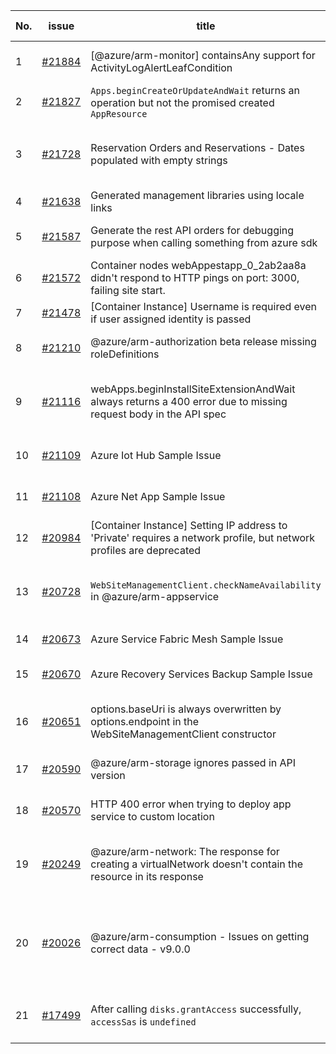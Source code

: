 | No. | issue | title | labels | assignees | bot advice | created date |
| ------ | ------ | ------ | ------ | ------ | ------ | :-----: |
|1|[#21884](https://github.com/Azure/azure-sdk-for-js/issues/21884)|[@azure/arm-monitor] containsAny support for ActivityLogAlertLeafCondition|question, customer-reported, Mgmt, Monitor - ActivityLogs|qiaozha|new comment|2022-05-16|
|2|[#21827](https://github.com/Azure/azure-sdk-for-js/issues/21827)|`Apps.beginCreateOrUpdateAndWait` returns an operation but not the promised created `AppResource`|Mgmt, ARM|qiaozha|new comment|2022-05-11|
|3|[#21728](https://github.com/Azure/azure-sdk-for-js/issues/21728)|Reservation Orders and Reservations - Dates populated with empty strings|question, customer-reported, Mgmt, Reservations, needs-team-triage, CXP Attention|qiaozha||2022-05-05|
|4|[#21638](https://github.com/Azure/azure-sdk-for-js/issues/21638)|Generated management libraries using locale links|Mgmt, Mgmt-EngSys|lirenhe, qiaozha||2022-04-27|
|5|[#21587](https://github.com/Azure/azure-sdk-for-js/issues/21587)|Generate the rest API orders for debugging purpose when calling something from azure sdk|question, customer-reported, Mgmt, needs-team-attention|qiaozha||2022-04-25|
|6|[#21572](https://github.com/Azure/azure-sdk-for-js/issues/21572)|Container nodes webAppestapp_0_2ab2aa8a didn't respond to HTTP pings on port: 3000, failing site start.|question, customer-reported, Mgmt, App Services|qiaozha||2022-04-22|
|7|[#21478](https://github.com/Azure/azure-sdk-for-js/issues/21478)|[Container Instance] Username is required even if user assigned identity is passed|question, customer-reported, Mgmt|MaryGao, qiaozha|new comment|2022-04-19|
|8|[#21210](https://github.com/Azure/azure-sdk-for-js/issues/21210)|@azure/arm-authorization beta release missing roleDefinitions|question, customer-reported, Mgmt, Authorization|qiaozha||2022-04-05|
|9|[#21116](https://github.com/Azure/azure-sdk-for-js/issues/21116)|webApps.beginInstallSiteExtensionAndWait always returns a 400 error due to missing request body in the API spec|question, customer-reported, Mgmt, App Services, Service Attention, needs-team-attention|qiaozha||2022-03-30|
|10|[#21109](https://github.com/Azure/azure-sdk-for-js/issues/21109)|Azure Iot Hub Sample Issue|Mgmt, IoT, needs-team-triage, test-manual-pass|qiaozha|new issue|2022-03-30|
|11|[#21108](https://github.com/Azure/azure-sdk-for-js/issues/21108)|Azure Net App Sample Issue|Mgmt, Docs, needs-team-triage, test-manual-pass, netapp|qiaozha|new comment|2022-03-30|
|12|[#20984](https://github.com/Azure/azure-sdk-for-js/issues/20984)|[Container Instance] Setting IP address to 'Private' requires a network profile, but network profiles are deprecated|question, customer-reported, Mgmt|qiaozha||2022-03-22|
|13|[#20728](https://github.com/Azure/azure-sdk-for-js/issues/20728)|`WebSiteManagementClient.checkNameAvailability` in @azure/arm-appservice|customer-reported, Mgmt, App Services, needs-author-feedback, no-recent-activity|qiaozha||2022-03-08|
|14|[#20673](https://github.com/Azure/azure-sdk-for-js/issues/20673)|Azure Service Fabric Mesh Sample Issue|Mgmt, Service Fabric, test-manual-pass|qiaozha|new comment|2022-03-04|
|15|[#20670](https://github.com/Azure/azure-sdk-for-js/issues/20670)|Azure Recovery Services Backup Sample Issue|Mgmt, Recovery Services Backup, test-manual-pass|qiaozha||2022-03-04|
|16|[#20651](https://github.com/Azure/azure-sdk-for-js/issues/20651)|options.baseUri is always overwritten by options.endpoint in the WebSiteManagementClient constructor|Mgmt, App Services, needs-author-feedback, no-recent-activity|qiaozha||2022-03-03|
|17|[#20590](https://github.com/Azure/azure-sdk-for-js/issues/20590)|@azure/arm-storage ignores passed in API version|question, Mgmt, Storage, needs-team-attention|qiaozha|new comment|2022-03-01|
|18|[#20570](https://github.com/Azure/azure-sdk-for-js/issues/20570)|HTTP 400 error when trying to deploy app service to custom location|Mgmt, App Services, Service Attention, needs-team-attention|MaryGao, qiaozha|new comment|2022-02-28|
|19|[#20249](https://github.com/Azure/azure-sdk-for-js/issues/20249)|@azure/arm-network: The response for creating a virtualNetwork doesn't contain the resource in its response|question, customer-reported, Mgmt, Service Attention, Network, needs-team-attention|qiaozha||2022-02-08|
|20|[#20026](https://github.com/Azure/azure-sdk-for-js/issues/20026)|@azure/arm-consumption - Issues on getting correct data - v9.0.0|question, customer-reported, Mgmt, Service Attention, needs-author-feedback, Consumption - UsageDetailsAndExport|qiaozha||2022-01-24|
|21|[#17499](https://github.com/Azure/azure-sdk-for-js/issues/17499)|After calling `disks.grantAccess` successfully, `accessSas` is `undefined`|question, customer-reported, Mgmt, Compute, needs-team-attention|qiaozha|new comment|2021-09-07|
